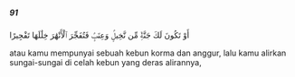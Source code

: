 ##### 91

<span class="ayah">أَوْ تَكُونَ لَكَ جَنَّةٌۭ مِّن نَّخِيلٍۢ وَعِنَبٍۢ فَتُفَجِّرَ ٱلْأَنْهَٰرَ خِلَٰلَهَا تَفْجِيرًا</span>

<span class="ayah_translation">atau kamu mempunyai sebuah kebun korma dan anggur, lalu kamu alirkan sungai-sungai di celah kebun yang deras alirannya,</span>
